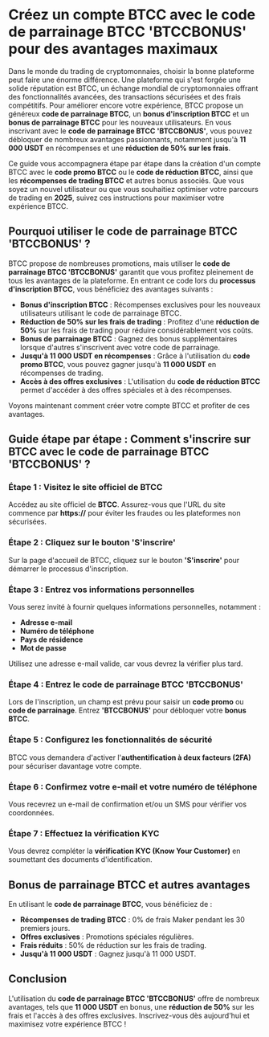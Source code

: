 <h1>Créez un compte BTCC avec le code de parrainage BTCC 'BTCCBONUS' pour des avantages maximaux</h1>

<p>Dans le monde du trading de cryptomonnaies, choisir la bonne plateforme peut faire une énorme différence. Une plateforme qui s'est forgée une solide réputation est BTCC, un échange mondial de cryptomonnaies offrant des fonctionnalités avancées, des transactions sécurisées et des frais compétitifs. Pour améliorer encore votre expérience, BTCC propose un généreux <strong>code de parrainage BTCC</strong>, un <strong>bonus d'inscription BTCC</strong> et un <strong>bonus de parrainage BTCC</strong> pour les nouveaux utilisateurs. En vous inscrivant avec le <strong>code de parrainage BTCC 'BTCCBONUS'</strong>, vous pouvez débloquer de nombreux avantages passionnants, notamment jusqu'à <strong>11 000 USDT</strong> en récompenses et une <strong>réduction de 50% sur les frais</strong>.</p>

<p>Ce guide vous accompagnera étape par étape dans la création d'un compte BTCC avec le <strong>code promo BTCC</strong> ou le <strong>code de réduction BTCC</strong>, ainsi que les <strong>récompenses de trading BTCC</strong> et autres bonus associés. Que vous soyez un nouvel utilisateur ou que vous souhaitiez optimiser votre parcours de trading en <strong>2025</strong>, suivez ces instructions pour maximiser votre expérience BTCC.</p>

<h2>Pourquoi utiliser le code de parrainage BTCC 'BTCCBONUS' ?</h2>

<p>BTCC propose de nombreuses promotions, mais utiliser le <strong>code de parrainage BTCC 'BTCCBONUS'</strong> garantit que vous profitez pleinement de tous les avantages de la plateforme. En entrant ce code lors du <strong>processus d'inscription BTCC</strong>, vous bénéficiez des avantages suivants :</p>

<ul>
        <li><strong>Bonus d'inscription BTCC</strong> : Récompenses exclusives pour les nouveaux utilisateurs utilisant le code de parrainage BTCC.</li>
        <li><strong>Réduction de 50% sur les frais de trading</strong> : Profitez d'une <strong>réduction de 50%</strong> sur les frais de trading pour réduire considérablement vos coûts.</li>
        <li><strong>Bonus de parrainage BTCC</strong> : Gagnez des bonus supplémentaires lorsque d'autres s'inscrivent avec votre code de parrainage.</li>
        <li><strong>Jusqu'à 11 000 USDT en récompenses</strong> : Grâce à l'utilisation du <strong>code promo BTCC</strong>, vous pouvez gagner jusqu'à <strong>11 000 USDT</strong> en récompenses de trading.</li>
        <li><strong>Accès à des offres exclusives</strong> : L'utilisation du <strong>code de réduction BTCC</strong> permet d'accéder à des offres spéciales et à des récompenses.</li>
</ul>

<p>Voyons maintenant comment créer votre compte BTCC et profiter de ces avantages.</p>

<h2>Guide étape par étape : Comment s'inscrire sur BTCC avec le code de parrainage BTCC 'BTCCBONUS' ?</h2>

<h3>Étape 1 : Visitez le site officiel de BTCC</h3>
<p>Accédez au site officiel de <strong>BTCC</strong>. Assurez-vous que l'URL du site commence par <strong>https://</strong> pour éviter les fraudes ou les plateformes non sécurisées.</p>

<h3>Étape 2 : Cliquez sur le bouton 'S'inscrire'</h3>
<p>Sur la page d'accueil de BTCC, cliquez sur le bouton <strong>'S'inscrire'</strong> pour démarrer le processus d'inscription.</p>

<h3>Étape 3 : Entrez vos informations personnelles</h3>
<p>Vous serez invité à fournir quelques informations personnelles, notamment :</p>
<ul>
        <li><strong>Adresse e-mail</strong></li>
        <li><strong>Numéro de téléphone</strong></li>
        <li><strong>Pays de résidence</strong></li>
        <li><strong>Mot de passe</strong></li>
</ul>
<p>Utilisez une adresse e-mail valide, car vous devrez la vérifier plus tard.</p>

<h3>Étape 4 : Entrez le code de parrainage BTCC 'BTCCBONUS'</h3>
<p>Lors de l'inscription, un champ est prévu pour saisir un <strong>code promo</strong> ou <strong>code de parrainage</strong>. Entrez <strong>'BTCCBONUS'</strong> pour débloquer votre <strong>bonus BTCC</strong>.</p>

<h3>Étape 5 : Configurez les fonctionnalités de sécurité</h3>
<p>BTCC vous demandera d'activer l'<strong>authentification à deux facteurs (2FA)</strong> pour sécuriser davantage votre compte.</p>

<h3>Étape 6 : Confirmez votre e-mail et votre numéro de téléphone</h3>
<p>Vous recevrez un e-mail de confirmation et/ou un SMS pour vérifier vos coordonnées.</p>

<h3>Étape 7 : Effectuez la vérification KYC</h3>
<p>Vous devrez compléter la <strong>vérification KYC (Know Your Customer)</strong> en soumettant des documents d'identification.</p>

<h2>Bonus de parrainage BTCC et autres avantages</h2>

<p>En utilisant le <strong>code de parrainage BTCC</strong>, vous bénéficiez de :</p>

<ul>
        <li><strong>Récompenses de trading BTCC</strong> : 0% de frais Maker pendant les 30 premiers jours.</li>
        <li><strong>Offres exclusives</strong> : Promotions spéciales régulières.</li>
        <li><strong>Frais réduits</strong> : 50% de réduction sur les frais de trading.</li>
        <li><strong>Jusqu'à 11 000 USDT</strong> : Gagnez jusqu'à 11 000 USDT.</li>
</ul>

<h2>Conclusion</h2>
<p>L'utilisation du <strong>code de parrainage BTCC 'BTCCBONUS'</strong> offre de nombreux avantages, tels que <strong>11 000 USDT</strong> en bonus, une <strong>réduction de 50%</strong> sur les frais et l'accès à des offres exclusives. Inscrivez-vous dès aujourd'hui et maximisez votre expérience BTCC !</p>

